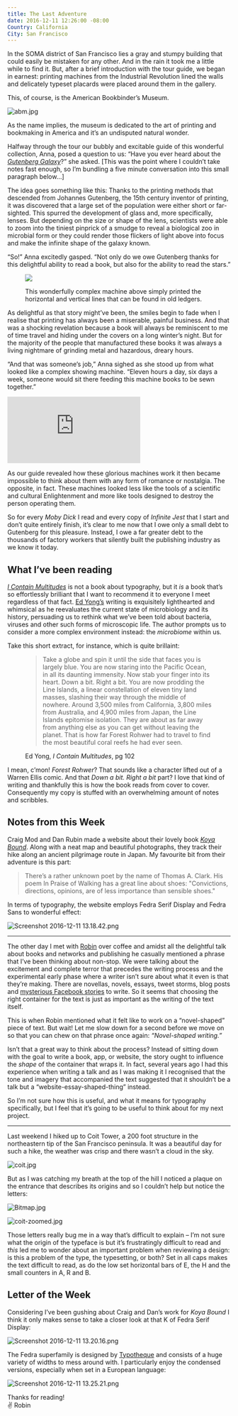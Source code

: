 ```yaml
---
title: The Last Adventure
date: 2016-12-11 12:26:00 -08:00
Country: California
City: San Francisco
---
```


In the <span class='caps'>SOMA</span> district of San Francisco lies a gray and stumpy building that could easily be mistaken for any other. And in the rain it took me a little while to find it. But, after a brief introduction with the tour guide, we began in earnest: printing machines from the Industrial Revolution lined the walls and delicately typeset placards were placed around them in the gallery.

This, of course, is the American Bookbinder’s Museum.

![abm.jpg](/uploads/abm.jpg)

As the name implies, the museum is dedicated to the art of printing and bookmaking in America and it’s an undisputed natural wonder. 

Halfway through the tour our bubbly and excitable guide of this wonderful collection, Anna, posed a question to us: “Have you ever heard about the [*Gutenberg Galaxy*](https://en.wikipedia.org/wiki/The_Gutenberg_Galaxy)?” she asked. [This was the point where I couldn’t take notes fast enough, so I’m bundling a five minute conversation into this small paragraph below...]

The idea goes something like this: Thanks to the printing methods that descended from Johannes Gutenberg, the 15th century inventor of printing, it was discovered that a large set of the population were either short or far-sighted. This spurred the development of glass and, more specifically, lenses. But depending on the size or shape of the lens, scientists were able to zoom into the tiniest pinprick of a smudge to reveal a biological zoo in microbial form or they could render those flickers of light above into focus and make the infinite shape of the galaxy known.

“So!” Anna excitedly gasped. “Not only do we owe Gutenberg thanks for this delightful ability to read a book, but also for the ability to read the stars.”


<figure>
<img src='/uploads/line-machine.jpg'>
  <figcaption><p>This wonderfully complex machine above simply printed the horizontal and vertical lines that can be found in old ledgers.</p></figcaption>
</figure>

As delightful as that story might’ve been, the smiles begin to fade when I realise that printing has always been a miserable, painful business. And that was a shocking revelation because a book will always be reminiscent to me of time travel and hiding under the covers on a long winter’s night. But for the majority of the people that manufactured these books it was always a living nightmare of grinding metal and hazardous, dreary hours.

“And that was someone’s job,” Anna sighed as she stood up from what looked like a complex showing machine. “Eleven hours a day, six days a week, someone would sit there feeding this machine books to be sewn together.” 

<div class="preserve-aspect">
    <iframe class="preserve-aspect__element" src="https://www.youtube.com/embed/bySyGkt9sYo" frameborder="0" allowfullscreen></iframe>
</div>

As our guide revealed how these glorious machines work it then became impossible to think about them with any form of romance or nostalgia. The opposite, in fact. These machines looked less like the tools of a scientific and cultural Enlightenment and more like tools designed to destroy the person operating them. 

So for every *Moby Dick* I read and every copy of *Infinite Jest* that I start and don’t quite entirely finish, it’s clear to me now that I owe only a small debt to Gutenberg for this pleasure. Instead, I owe a far greater debt to the thousands of factory workers that silently built the publishing industry as we know it today.

## What I’ve been reading
[*I Contain Multitudes*](https://www.amazon.com/Contain-Multitudes-Microbes-Within-Grander/dp/0062368591) is not a book about typography, but it *is* a book that’s so effortlessly brilliant that I want to recommend it to everyone I meet regardless of that fact. [Ed Yong’s](http://edyong.flavors.me/#i-contain-multitudes) writing is exquisitely lighthearted and whimsical as he reevaluates the current state of microbiology and its history, persuading us to rethink what we’ve been told about bacteria, viruses and other such forms of microscopic life. The author prompts us to consider a more complex environment instead: the *microbiome* within us. 

Take this short extract, for instance, which is quite brillaint:

<figure>
<blockquote>
<p>Take a globe and spin it until the side that faces you is largely blue. You are now staring into the Pacific Ocean, in all its daunting immensity. Now stab your finger into its heart. Down a bit. Right a bit. You are now prodding the Line Islands, a linear constellation of eleven tiny land masses, slashing their way through the middle of nowhere. Around 3,500 miles from California, 3,800 miles from Australia, and 4,900 miles from Japan, the Line Islands epitomise isolation. They are about as far away from anything else as you can get without leaving the planet. That is how far Forest Rohwer had to travel to find the most beautiful coral reefs he had ever seen.</p>
</blockquote>
<figcaption class='cite'>Ed Yong, <em>I Contain Multitudes</em>, pg 102</figcaption>
</figure>

I mean, c’mon! *Forest Rohwer*? That sounds like a character lifted out of a Warren Ellis comic. And that *Down a bit. Right a bit* part? I love that kind of writing and thankfully this is how the book reads from cover to cover. Consequently my copy is stuffed with an overwhelming amount of notes and scribbles.

## Notes from this Week

Craig Mod and Dan Rubin made a website about their lovely book [*Koya Bound*](http://walkkumano.com/). Along with a neat map and beautiful photographs, they track their hike along an ancient pilgrimage route in Japan. My favourite bit from their adventure is this part:

> There’s a rather unknown poet by the name of Thomas A. Clark. His poem In Praise of Walking has a great line about shoes: "Convictions, directions, opinions, are of less importance than sensible shoes."

In terms of typography, the website employs Fedra Serif Display and Fedra Sans to wonderful effect: 

![Screenshot 2016-12-11 13.18.42.png](/uploads/Screenshot%202016-12-11%2013.18.42.png)

***

The other day I met with [Robin](https://twitter.com/robinsloan) over coffee and amidst all the delightful talk about books and networks and publishing he casually mentioned a phrase that I’ve been thinking about non-stop. We were talking about the excitement and complete terror that precedes the writing process and the experimental early phase where a writer isn’t sure about what it even is that they’re making. There are novellas, novels, essays, tweet storms, blog posts and [mysterious Facebook stories](https://www.facebook.com/notes/robin-sloan/julie-rubicon/985697811525170) to write. So it seems that choosing the right container for the text is just as important as the writing of the text itself. 

This is when Robin mentioned what it felt like to work on a “novel-shaped” piece of text. But wait! Let me slow down for a second before we move on so that you can chew on that phrase once again: *“Novel-shaped writing.”*

Isn’t that a great way to think about the process? Instead of sitting down with the goal to write a book, app, or website, the story ought to influence the *shape* of the container that wraps it. In fact, several years ago I had this experience when writing a talk and as I was making it I recognised that the tone and imagery that accompanied the text suggested that it shouldn’t be a talk but a “website-essay-shaped-thing” instead. 

So I’m not sure how this is useful, and what it means for typography specifically, but I feel that it’s going to be useful to think about for my next project.

***

Last weekend I hiked up to Coit Tower, a 200 foot structure in the northeastern tip of the San Francisco peninsula. It was a beautiful day for such a hike, the weather was crisp and there wasn’t a cloud in the sky.

![coit.jpg](/uploads/coit.jpg)

But as I was catching my breath at the top of the hill I noticed a plaque on the entrance that describes its origins and so I couldn’t help but notice the letters:

![Bitmap.jpg](/uploads/Bitmap.jpg)

![coit-zoomed.jpg](/uploads/coit-zoomed.jpg)

Those letters really bug me in a way that’s difficult to explain – I’m not sure what the origin of the typeface is but it’s frustratingly difficult to read and *this* led me to wonder about an important problem when reviewing a design: is this a problem of the type, the typesetting, or both? Set in all caps makes the text difficult to read, as do the low set horizontal bars of E, the H and the small counters in A, R and B.


## Letter of the Week

Considering I’ve been gushing about Craig and Dan’s work for *Koya Bound* I think it only makes sense to take a closer look at that K of Fedra Serif Display: 

![Screenshot 2016-12-11 13.20.16.png](/uploads/Screenshot%202016-12-11%2013.20.16.png)

The Fedra superfamily is designed by [Typotheque](https://www.typotheque.com/fonts/fedra_serif_display/) and consists of a huge variety of widths to mess around with. I particularly enjoy the condensed versions, especially when set in a European language:

![Screenshot 2016-12-11 13.25.21.png](/uploads/Screenshot%202016-12-11%2013.25.21.png)




<p>Thanks for reading!<br>
✌️ Robin </p>